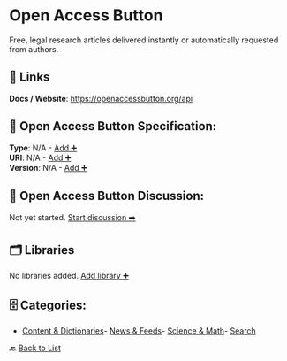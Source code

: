# Open Access Button

Free, legal research articles delivered instantly or automatically requested from authors.

##  🔗 Links
**Docs / Website**: https://openaccessbutton.org/api

## 🧬 Open Access Button Specification:
**Type**: N/A - [Add ➕](https://github.com/apis-list/apis-list/edit/main/apis.yaml#L13922)  
**URI**: N/A - [Add ➕](https://github.com/apis-list/apis-list/edit/main/apis.yaml#L13922)  
**Version**: N/A - [Add ➕](https://github.com/apis-list/apis-list/edit/main/apis.yaml#L13922)

## 💬 Open Access Button Discussion:
Not yet started. [Start discussion ➡️](https://github.com/apis-list/apis-list/discussions/new)

## 🗂️ Libraries

No libraries added. [Add library ➕](https://github.com/apis-list/apis-list/edit/main/apis.yaml#L13922)    


## 🗄️ Categories:
- [Content & Dictionaries](https://github.com/apis-list/apis-list#content--dictionaries-)- [News & Feeds](https://github.com/apis-list/apis-list#news--feeds-)- [Science & Math](https://github.com/apis-list/apis-list#science--math-)- [Search](https://github.com/apis-list/apis-list#search-)

🔙  [Back to List](https://github.com/apis-list/apis-list)
